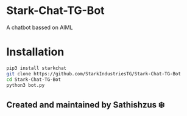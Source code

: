 # Stark-Chat-TG-Bot
A chatbot bassed on AIML

# Installation
```sh
pip3 install starkchat
git clone https://github.com/StarkIndustriesTG/Stark-Chat-TG-Bot
cd Stark-Chat-TG-Bot
python3 bot.py
```

## Created and maintained by Sathishzus ❄️
